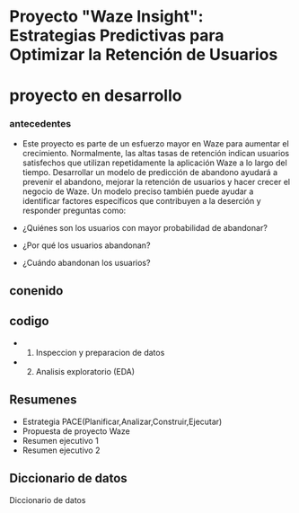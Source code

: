 # Proyecto "Waze Insight": Estrategias Predictivas para Optimizar la Retención de Usuarios


# **proyecto en desarrollo**

### antecedentes 
- Este proyecto es parte de un esfuerzo mayor en Waze para aumentar el crecimiento. Normalmente, las altas tasas de retención indican usuarios satisfechos que utilizan repetidamente la aplicación Waze a lo largo del tiempo. Desarrollar un modelo de predicción de abandono ayudará a prevenir el abandono, mejorar la retención de usuarios y hacer crecer el negocio de Waze. Un modelo preciso también puede ayudar a identificar factores específicos que contribuyen a la deserción y responder preguntas como: 
 - ¿Quiénes son los usuarios con mayor probabilidad de abandonar?

 - ¿Por qué los usuarios abandonan? 

 - ¿Cuándo abandonan los usuarios? 


## conenido 

## codigo
- 1. Inspeccion y preparacion de datos
- 2. Analisis exploratorio (EDA)

## Resumenes 
- Estrategia PACE(Planificar,Analizar,Construir,Ejecutar)
- Propuesta de proyecto Waze
- Resumen ejecutivo 1
- Resumen ejecutivo 2

## Diccionario de datos 
Diccionario de datos

